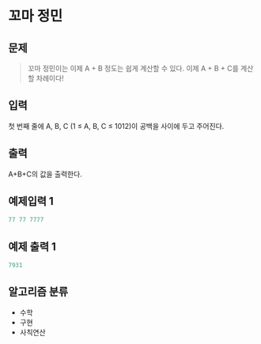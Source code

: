 # 꼬마 정민
## 문제
> 꼬마 정민이는 이제 A + B 정도는 쉽게 계산할 수 있다. 이제 A + B + C를 계산할 차례이다!
## 입력
첫 번째 줄에 A, B, C (1 ≤ A, B, C ≤ 1012)이 공백을 사이에 두고 주어진다.
## 출력
A+B+C의 값을 출력한다.
## 예제입력 1
```java
77 77 7777
```
## 예제 출력 1
```java
7931
```
## 알고리즘 분류
* 수학
* 구현
* 사칙연산